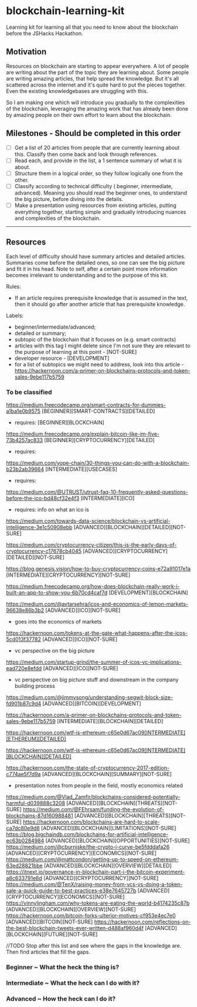# blockchain-learning-kit
Learning kit for learning all that you need to know about the blockchain before the JSHacks Hackathon.


## Motivation

Resources on blockchain are starting to appear everywhere. A lot of people are writing about the part of the topic they are learning about.
Some people are writing amazing articles, that help spread the knowledge. But it's all scattered across the internet and it's quite hard to put the pieces together.
Even the existing knowledgebases are struggling with this.

So I am making one which will introduce you gradually to the complexities of the blockchain, leveraging the amazing work that has already been done by amazing people on their own effort to learn about the blockchain.


## Milestones - Should be completed in this order

- [ ] Get a list of 20 articles from people that are currently learning about this. Classify then come back and look through references.
- [ ] Read each, and provide in the list, a 1 sentence summary of what it is about.
- [ ] Structure them in a logical order, so they follow logically one from the other.
- [ ] Classify according to technical difficulty ( beginner, intermediate, advanced). Meaning you should read the beginner ones, to understand the big picture, before diving into the details.
- [ ] Make a presentation using resources from existing articles, putting everything together, starting simple and gradually introducing nuances and complexities of the blockchain.

----

## Resources

Each level of difficulty should have summary articles and detailed articles. Summaries come before the detailed ones, so one can see the big picture and fit it in his head.
Note to self, after a certain point more information becomes irrelevant to understanding and to the purpose of this kit.

Rules:
 - If an article requires prerequisite knowledge that is assumed in the text, then it should go after another article that has prerequisite knowledge.

Labels:
  - beginner/intermediate/advanced;
  - detailed or summary;
  - subtopic of the blockchain that it focuses on (e.g. smart contracts)
  - articles with this tag I might delete since I'm not sure they are relevant to the purpose of learning at this point - [NOT-SURE]
  - developer resource - [DEVELOPMENT]
  - for a list of subtopics we might need to address, look into this article - https://hackernoon.com/a-primer-on-blockchains-protocols-and-token-sales-9ebe117b5759


### To be classified

https://medium.freecodecamp.org/smart-contracts-for-dummies-a1ba1e0b9575 [BEGINNER][SMART-CONTRACTS][DETAILED]
- requires: [BEGINNER][BLOCKCHAIN]

https://medium.freecodecamp.org/explain-bitcoin-like-im-five-73b4257ac833 [BEGINNER][CRYPTOCURRENCY][DETAILED]
- requires: 

https://medium.com/yope-chain/30-things-you-can-do-with-a-blockchain-b23b2ab39664 [INTERMEDIATE][USECASES]
- requires:

https://medium.com/@UTRUST/utrust-faq-10-frequently-asked-questions-before-the-ico-bd48cf32e4f3 [INTERMEDIATE][ICO]
- requires: info on what an ico is

https://medium.com/towards-data-science/blockchain-vs-artificial-intelligence-3e1c50908ebb [ADVANCED][BLOCKCHAIN][DETAILED][NOT-SURE]

https://medium.com/cryptocurrency-citizen/this-is-the-early-days-of-cryptocurrency-c17678cb4045 [ADVANCED][CRYPTOCURRENCY][DETAILED][NOT-SURE]

https://blog.genesis.vision/how-to-buy-cryptocurrency-coins-e72a91017e1a [INTERMEDIATE][CRYPTOCURRENCY][NOT-SURE]

https://medium.freecodecamp.org/how-does-blockchain-really-work-i-built-an-app-to-show-you-6b70cd4caf7d [DEVELOPMENT][BLOCKCHAIN]

https://medium.com/@avtarsehra/icos-and-economics-of-lemon-markets-96638e86b3b2 [ADVANCED][ICO][NOT-SURE]
- goes into the economics of markets

https://hackernoon.com/tokens-at-the-gate-what-happens-after-the-icos-5cd013f37782 [ADVANCED][ICO][NOT-SURE]
- vc perspective on the big picture

https://medium.com/startup-grind/the-summer-of-icos-vc-implications-ead720e8efdd [ADVANCED][ICO][NOT-SURE]
- vc perspective on big picture stuff and downstream in the company building process

https://medium.com/@jimmysong/understanding-segwit-block-size-fd901b87c9d4 [ADVANCED][BITCOIN][DEVELOPMENT]

https://hackernoon.com/a-primer-on-blockchains-protocols-and-token-sales-9ebe117b5759 [INTERMEDIATE][BLOCKCHAIN][DETAILED]

https://hackernoon.com/wtf-is-ethereum-c65e0d67ac09[INTERMEDIATE][ETHEREUM][DETAILED]

https://hackernoon.com/wtf-is-ethereum-c65e0d67ac09[INTERMEDIATE][BLOCKCHAIN][DETAILED]

https://hackernoon.com/the-state-of-cryptocurrency-2017-edition-c774ae5f7d9a [ADVANCED][BLOCKCHAIN][SUMMARY][NOT-SURE]
- presentation notes from people in the field, mostly economics related

https://medium.com/@Vlad_Zamfir/blockchains-considered-potentially-harmful-d039888c3208 [ADVANCED][BLOCKCHAIN][THREATS][NOT-SURE]
https://medium.com/@FEhrsam/funding-the-evolution-of-blockchains-87d160988481 [ADVANCED][BLOCKCHAIN][THREATS][NOT-SURE]
https://hackernoon.com/blockchains-are-hard-to-scale-ca7dc80e9d8 [ADVANCED][BLOCKCHAIN][LIMITATIONS][NOT-SURE]
https://blog.bigchaindb.com/blockchains-for-artificial-intelligence-ec63b0284984 [ADVANCED][BLOCKCHAIN][OPPORTUNITIES][NOT-SURE]
https://medium.com/@cburniske/the-crypto-j-curve-be5fdddafa26 [ADVANCED][CRYPTOCURRENCY][ECONOMICS][NOT-SURE]
https://medium.com/@mattcondon/getting-up-to-speed-on-ethereum-63ed28821bbe [ADVANCED][BLOCKCHAIN][OVERVIEW][DETAILED]
https://itnext.io/governance-in-blockchain-part-i-the-bitcoin-experiment-a8c633791e6d [ADVANCED][CRYPTOCURRENCY][NOT-SURE]
https://medium.com/@TenX/raising-money-from-vcs-vs-doing-a-token-sale-a-quick-guide-to-best-practices-e38e7645727b [ADVANCED][CRYPTOCURRENCY][ECONOMICS][NOT-SURE]
https://vinnylingham.com/why-tokens-are-eating-the-world-b4174235c87b [ADVANCED][BLOCKCHAIN][OVERVIEW][NOT-SURE]
https://hackernoon.com/bitcoin-forks-ulterior-motives-cf953e4ec7e0 [ADVANCED][BITCOIN][NOT-SURE]
https://hackernoon.com/reflections-on-the-best-blockchain-tweets-ever-written-d488af960d4f [ADVANCED][BLOCKCHAIN][FUTURE][NOT-SURE]

//TODO Stop after this list and see where the gaps in the knowledge are. Then find articles that fill the gaps.

### Beginner ~ What the heck the thing is?
### Intermediate ~ What the heck can I do with it?
### Advanced ~ How the heck can I do it?

